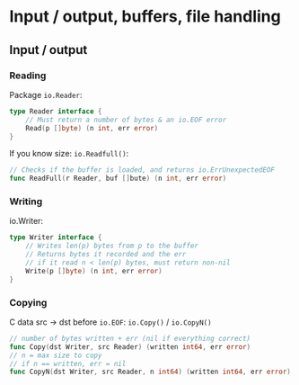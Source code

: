# Input / output, buffers, file handling

## Input / output

### Reading 
Package `io.Reader`:
```go
type Reader interface {
    // Must return a number of bytes & an io.EOF error
    Read(p []byte) (n int, err error)
}
```
If you know size: `io.Readfull()`:
```go
// Checks if the buffer is loaded, and returns io.ErrUnexpectedEOF
func ReadFull(r Reader, buf []bute) (n int, err error)
```

### Writing 
io.Writer:
```go
type Writer interface {
    // Writes len(p) bytes from p to the buffer
    // Returns bytes it recorded and the err
    // if it read n < len(p) bytes, must return non-nil
    Write(p []byte) (n int, err error)
}
```

### Copying
C data src -> dst before `io.EOF`: `io.Copy()` / `io.CopyN()`
```go
// number of bytes written + err (nil if everything correct)
func Copy(dst Writer, src Reader) (written int64, err error)
// n = max size to copy
// if n == written, err = nil
func CopyN(dst Writer, src Reader, n int64) (written int64, err error)
```

